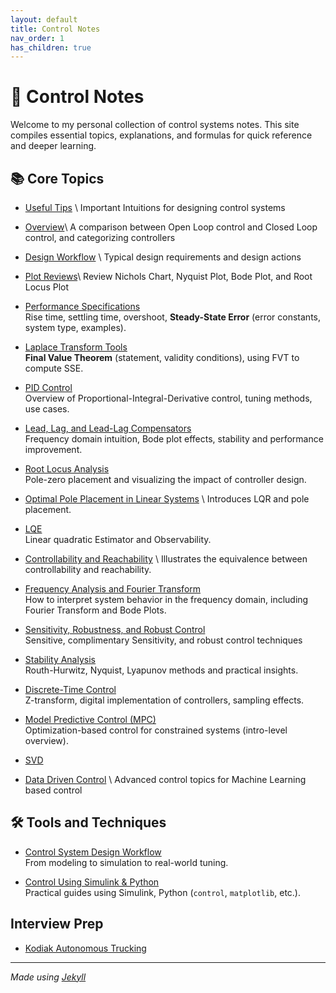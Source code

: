 ```yaml
---
layout: default
title: Control Notes
nav_order: 1
has_children: true
---
```


# 🧠 Control Notes

Welcome to my personal collection of control systems notes. This site compiles essential topics, explanations, and formulas for quick reference and deeper learning.

## 📚 Core Topics

- [Useful Tips](./notes/tips.html) \\
  Important Intuitions for designing control systems

- [Overview](./notes/overview.html)\\
  A comparison between Open Loop control and Closed Loop control, and categorizing controllers

- [Design Workflow](./notes/workflow.html) \\
  Typical design requirements and design actions 

- [Plot Reviews](./notes/important_plots.html)\\
  Review Nichols Chart, Nyquist Plot, Bode Plot, and Root Locus Plot
  
- [Performance Specifications](./notes/performance_specs.html)  
  Rise time, settling time, overshoot, **Steady-State Error** (error constants, system type, examples).

- [Laplace Transform Tools](./notes/laplace_tools.html)  
  **Final Value Theorem** (statement, validity conditions), using FVT to compute SSE.

- [PID Control](./notes/pid.html)  
  Overview of Proportional-Integral-Derivative control, tuning methods, use cases.

- [Lead, Lag, and Lead-Lag Compensators](./notes/compensators)  
  Frequency domain intuition, Bode plot effects, stability and performance improvement.

- [Root Locus Analysis](./notes/root-locus.html)  
  Pole-zero placement and visualizing the impact of controller design.

- [Optimal Pole Placement in Linear Systems](./notes/pole_placement) \\
  Introduces LQR and pole placement.

- [LQE](./notes/state_estim.html)   
  Linear quadratic Estimator and Observability.

- [Controllability and Reachability](./notes/controllability.html)   \\
  Illustrates the equivalence between controllability and reachability.

- [Frequency Analysis and Fourier Transform](./notes/frequency-response.html)  
  How to interpret system behavior in the frequency domain, including Fourier Transform and Bode Plots.

- [Sensitivity, Robustness, and Robust Control](./notes/robust_control.html)  
  Sensitive, complimentary Sensitivity, and robust control techniques

- [Stability Analysis](./notes/stability.html)  
  Routh-Hurwitz, Nyquist, Lyapunov methods and practical insights.

- [Discrete-Time Control](./notes/discrete-control.html)  
  Z-transform, digital implementation of controllers, sampling effects.

- [Model Predictive Control (MPC)](./notes/mpc.html)  
  Optimization-based control for constrained systems (intro-level overview).

- [SVD](./notes/svd.html)

- [Data Driven Control](./notes/data_driven_control.html) \\
  Advanced control topics for Machine Learning based control

## 🛠️ Tools and Techniques

- [Control System Design Workflow](./notes/workflow.html)  
  From modeling to simulation to real-world tuning.

- [Control Using Simulink & Python](./notes/tools.html)  
  Practical guides using Simulink, Python (`control`, `matplotlib`, etc.).

## Interview Prep

- [Kodiak Autonomous Trucking](./interview_prep/kodiak.html)

---

*Made using [Jekyll](https://jekyllrb.com/)*
